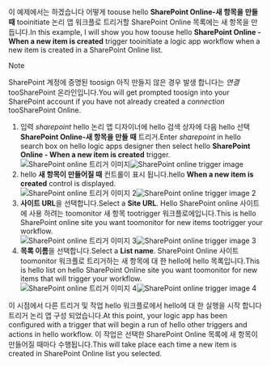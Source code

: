 <span data-ttu-id="d90ec-101">이 예제에서는 하겠습니다 어떻게 toouse hello **SharePoint Online-새 항목을 만들 때** tooinitiate 논리 앱 워크플로 트리거할 SharePoint Online 목록에는 새 항목을 만듭니다.</span><span class="sxs-lookup"><span data-stu-id="d90ec-101">In this example, I will show you how toouse hello **SharePoint Online - When a new item is created** trigger tooinitiate a logic app workflow when a new item is created in a SharePoint Online list.</span></span>

> [!NOTE]
> <span data-ttu-id="d90ec-102">SharePoint 계정에 증명된 toosign 아직 만들지 않은 경우 발생 합니다는 *연결* tooSharePoint 온라인입니다.</span><span class="sxs-lookup"><span data-stu-id="d90ec-102">You will get prompted toosign into your SharePoint account if you have not already created a *connection* tooSharePoint Online.</span></span>  
> 
> 

1. <span data-ttu-id="d90ec-103">입력 *sharepoint* hello 논리 앱 디자이너에 hello 검색 상자에 다음 hello 선택 **SharePoint Online-새 항목을 만들 때** 트리거.</span><span class="sxs-lookup"><span data-stu-id="d90ec-103">Enter *sharepoint* in hello search box on hello logic apps designer then select hello **SharePoint Online - When a new item is created**  trigger.</span></span>  
   <span data-ttu-id="d90ec-104">![SharePoint online 트리거 이미지](./media/connectors-create-api-sharepointonline/trigger-1.png)</span><span class="sxs-lookup"><span data-stu-id="d90ec-104">![SharePoint online trigger image ](./media/connectors-create-api-sharepointonline/trigger-1.png)</span></span>  
2. <span data-ttu-id="d90ec-105">hello **새 항목이 만들어질 때** 컨트롤이 표시 됩니다.</span><span class="sxs-lookup"><span data-stu-id="d90ec-105">hello **When a new item is created** control is displayed.</span></span>  
   <span data-ttu-id="d90ec-106">![SharePoint online 트리거 이미지 2](./media/connectors-create-api-sharepointonline/trigger-2.png)</span><span class="sxs-lookup"><span data-stu-id="d90ec-106">![SharePoint online trigger image 2](./media/connectors-create-api-sharepointonline/trigger-2.png)</span></span>   
3. <span data-ttu-id="d90ec-107">**사이트 URL**을 선택합니다.</span><span class="sxs-lookup"><span data-stu-id="d90ec-107">Select a **Site URL**.</span></span> <span data-ttu-id="d90ec-108">Hello SharePoint online 사이트에 사용 하려는 toomonitor 새 항목 tootrigger 워크플로에입니다.</span><span class="sxs-lookup"><span data-stu-id="d90ec-108">This is hello SharePoint online site you want toomonitor for new items tootrigger your workflow.</span></span>  
   <span data-ttu-id="d90ec-109">![SharePoint online 트리거 이미지 3](./media/connectors-create-api-sharepointonline/trigger-3.png)</span><span class="sxs-lookup"><span data-stu-id="d90ec-109">![SharePoint online trigger image 3](./media/connectors-create-api-sharepointonline/trigger-3.png)</span></span>   
4. <span data-ttu-id="d90ec-110">**목록 이름**을 선택합니다.</span><span class="sxs-lookup"><span data-stu-id="d90ec-110">Select a **List name**.</span></span> <span data-ttu-id="d90ec-111">SharePoint Online 사이트 toomonitor 워크플로 트리거하는 새 항목에 대 한 hello에 hello 목록입니다.</span><span class="sxs-lookup"><span data-stu-id="d90ec-111">This is hello list on hello SharePoint Online site you want toomonitor for new items that will trigger your workflow.</span></span>  
   <span data-ttu-id="d90ec-112">![SharePoint online 트리거 이미지 4](./media/connectors-create-api-sharepointonline/trigger-4.png)</span><span class="sxs-lookup"><span data-stu-id="d90ec-112">![SharePoint online trigger image 4](./media/connectors-create-api-sharepointonline/trigger-4.png)</span></span>   

<span data-ttu-id="d90ec-113">이 시점에서 다른 트리거 및 작업 hello 워크플로에서 hello에 대 한 실행을 시작 합니다 트리거 논리 앱 구성 되었습니다.</span><span class="sxs-lookup"><span data-stu-id="d90ec-113">At this point, your logic app has been configured with a trigger that will begin a run of hello other triggers and actions in hello workflow.</span></span> <span data-ttu-id="d90ec-114">이 작업은 선택한 SharePoint Online 목록에 새 항목이 만들어질 때마다 수행됩니다.</span><span class="sxs-lookup"><span data-stu-id="d90ec-114">This will take place each time a new item is created in SharePoint Online list you selected.</span></span>  

